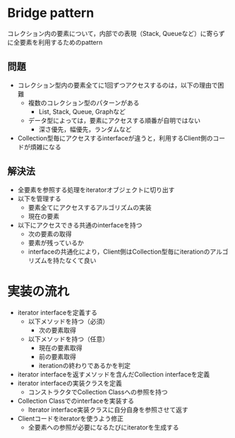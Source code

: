 # Bridge pattern
コレクション内の要素について，内部での表現（Stack, Queueなど）に寄らずに全要素を利用するためのpattern

## 問題
- コレクション型内の要素全てに1回ずつアクセスするのは，以下の理由で困難
    - 複数のコレクション型のパターンがある
        - List, Stack, Queue, Graphなど
    - データ型によっては，要素にアクセスする順番が自明ではない
        - 深さ優先，幅優先，ランダムなど
- Collection型毎にアクセスするinterfaceが違うと，利用するClient側のコードが煩雑になる

## 解決法
- 全要素を参照する処理をiteratorオブジェクトに切り出す
- 以下を管理する
    - 要素全てにアクセスするアルゴリズムの実装
    - 現在の要素
- 以下にアクセスできる共通のinterfaceを持つ
    - 次の要素の取得
    - 要素が残っているか
    - interfaceの共通化により，Client側はCollection型毎にiterationのアルゴリズムを持たなくて良い

# 実装の流れ
- iterator interfaceを定義する
    - 以下メソッドを持つ（必須）
        - 次の要素取得
    - 以下メソッドを持つ（任意）
        - 現在の要素取得
        - 前の要素取得
        - iterationの終わりであるかを判定
- iterator interfaceを返すメソッドを含んだCollection interfaceを定義
- iterator interfaceの実装クラスを定義
    - コンストラクタでCollection Classへの参照を持つ
- Collection Classでのinterfaceを実装する
    - Iterator interface実装クラスに自分自身を参照させて返す
- Clientコードをiteratorを使うよう修正
    - 全要素への参照が必要になるたびにiteratorを生成する
